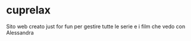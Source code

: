 # cuprelax
Sito web creato just for fun per gestire tutte le serie e i film che vedo con Alessandra 
